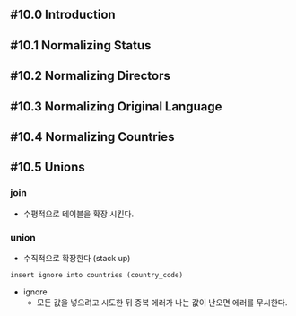 ## #10.0 Introduction

## #10.1 Normalizing Status

## #10.2 Normalizing Directors

## #10.3 Normalizing Original Language

## #10.4 Normalizing Countries

## #10.5 Unions

### join
- 수평적으로 테이블을 확장 시킨다.
### union
- 수직적으로 확장한다 (stack up)

`insert ignore into countries (country_code)`
- ignore
	- 모든 값을 넣으려고 시도한 뒤 중복 에러가 나는 값이 난오면 에러를 무시한다.